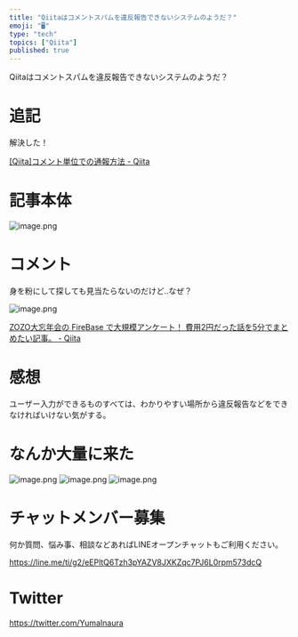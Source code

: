 ```yaml
---
title: "Qiitaはコメントスパムを違反報告できないシステムのようだ？"
emoji: "🖥"
type: "tech"
topics: ["Qiita"]
published: true
---
```


Qiitaはコメントスパムを違反報告できないシステムのようだ？

# 追記

解決した！

[[Qiita]コメント単位での通報方法 - Qiita](https://qiita.com/tommy_aka_jps/items/7c3ef5efada5d51ac626)

# 記事本体

![image.png](https://qiita-image-store.s3.amazonaws.com/0/89618/cea30ae8-bd09-d0cd-ecb5-f31929b91e8b.png)


# コメント

身を粉にして探しても見当たらないのだけど‥なぜ？


![image.png](https://qiita-image-store.s3.amazonaws.com/0/89618/7db7bbee-0335-2a02-2751-d88a31d01560.png)



[ZOZO大忘年会の FireBase で大規模アンケート！ 費用2円だった話を5分でまとめたい記事。 - Qiita](https://qiita.com/YumaInaura/items/a2d23bbb0b5db9b91a2f#comment-6ea61bc0c034a5169f1c)

# 感想

ユーザー入力ができるものすべては、わかりやすい場所から違反報告などをできなければいけない気がする。

# なんか大量に来た

![image.png](https://qiita-image-store.s3.amazonaws.com/0/89618/95199ad0-26b4-e0b3-a342-9a7fbed70c49.png)
![image.png](https://qiita-image-store.s3.amazonaws.com/0/89618/60ac8814-b145-8830-56eb-999b846318b3.png)
![image.png](https://qiita-image-store.s3.amazonaws.com/0/89618/dad66a1c-fa6b-167e-2981-d34e66b5de34.png)









<!-- Update From Qiita API -->

# チャットメンバー募集


何か質問、悩み事、相談などあればLINEオープンチャットもご利用ください。

https://line.me/ti/g2/eEPltQ6Tzh3pYAZV8JXKZqc7PJ6L0rpm573dcQ





# Twitter


https://twitter.com/YumaInaura


<!-- Update From Qiita API -->


